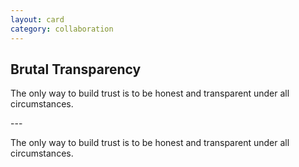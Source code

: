 ```yaml
---
layout: card
category: collaboration
---
```

Brutal Transparency
---
<p>The only way to build trust is to be honest and transparent under all circumstances.</p>
---

The only way to build trust is to be honest and transparent under all circumstances.

